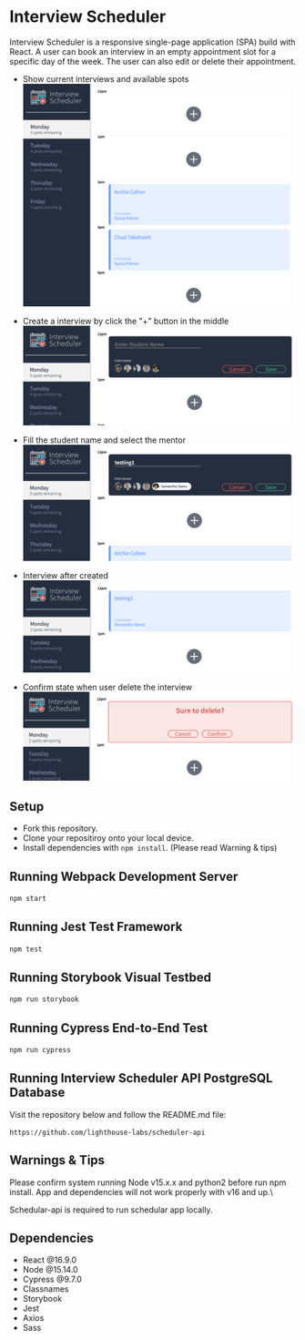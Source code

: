# Interview Scheduler

Interview Scheduler is a responsive single-page application (SPA) build with React. A user can book an interview in an empty appointment slot for a specific day of the week. The user can also edit or delete their appointment.

- Show current interviews and available spots
  !["Home Page"](https://github.com/cheungjoshua/scheduler/blob/master/doc/Screen%20Shot%202022-06-22%20at%2019.58.19.png?raw=true)

- Create a interview by click the "+" button in the middle
  !["Create interview"](https://github.com/cheungjoshua/scheduler/blob/master/doc/Screen%20Shot%202022-06-22%20at%2019.58.35.png?raw=true)

- Fill the student name and select the mentor
  !["Input name and pick mentor"](https://github.com/cheungjoshua/scheduler/blob/master/doc/Screen%20Shot%202022-06-22%20at%2019.58.51.png?raw=true)

- Interview after created
  !["Interview created"](https://github.com/cheungjoshua/scheduler/blob/master/doc/Screen%20Shot%202022-06-22%20at%2019.59.01.png?raw=true)

- Confirm state when user delete the interview
  !["Delete interview"](https://github.com/cheungjoshua/scheduler/blob/master/doc/Screen%20Shot%202022-06-22%20at%2019.59.17.png?raw=true)

## Setup

- Fork this repository.
- Clone your repositiroy onto your local device.
- Install dependencies with `npm install`. (Please read Warning & tips)

## Running Webpack Development Server

```sh
npm start
```

## Running Jest Test Framework

```sh
npm test
```

## Running Storybook Visual Testbed

```sh
npm run storybook
```

## Running Cypress End-to-End Test

```sh
npm run cypress
```

## Running Interview Scheduler API PostgreSQL Database

Visit the repository below and follow the README.md file:

```
https://github.com/lighthouse-labs/scheduler-api
```

## Warnings & Tips

Please confirm system running Node v15.x.x and python2 before run npm install. App and dependencies will not work properly with v16 and up.\

Schedular-api is required to run schedular app locally.

## Dependencies

- React @16.9.0
- Node @15.14.0
- Cypress @9.7.0
- Classnames
- Storybook
- Jest
- Axios
- Sass
